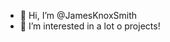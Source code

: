 - 👋 Hi, I’m @JamesKnoxSmith
- 👀 I’m interested in a lot o projects!


<!---
JamesKnoxSmith/JamesKnoxSmith is a ✨ special ✨ repository because its `README.md` (this file) appears on your GitHub profile.
You can click the Preview link to take a look at your changes.
--->
